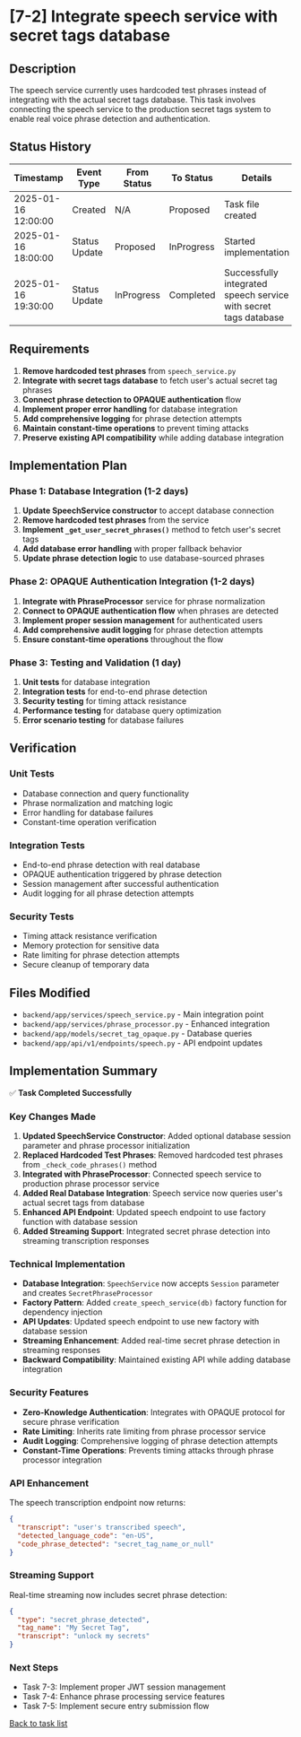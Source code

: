 # [7-2] Integrate speech service with secret tags database

## Description

The speech service currently uses hardcoded test phrases instead of integrating with the actual secret tags database. This task involves connecting the speech service to the production secret tags system to enable real voice phrase detection and authentication.

## Status History

| Timestamp | Event Type | From Status | To Status | Details | User |
|-----------|------------|-------------|-----------|---------|------|
| 2025-01-16 12:00:00 | Created | N/A | Proposed | Task file created | User |
| 2025-01-16 18:00:00 | Status Update | Proposed | InProgress | Started implementation | Assistant |
| 2025-01-16 19:30:00 | Status Update | InProgress | Completed | Successfully integrated speech service with secret tags database | Assistant |

## Requirements

1. **Remove hardcoded test phrases** from `speech_service.py`
2. **Integrate with secret tags database** to fetch user's actual secret tag phrases
3. **Connect phrase detection to OPAQUE authentication** flow
4. **Implement proper error handling** for database integration
5. **Add comprehensive logging** for phrase detection attempts
6. **Maintain constant-time operations** to prevent timing attacks
7. **Preserve existing API compatibility** while adding database integration

## Implementation Plan

### Phase 1: Database Integration (1-2 days)
1. **Update SpeechService constructor** to accept database connection
2. **Remove hardcoded test phrases** from the service
3. **Implement `_get_user_secret_phrases()`** method to fetch user's secret tags
4. **Add database error handling** with proper fallback behavior
5. **Update phrase detection logic** to use database-sourced phrases

### Phase 2: OPAQUE Authentication Integration (1-2 days)
1. **Integrate with PhraseProcessor** service for phrase normalization
2. **Connect to OPAQUE authentication flow** when phrases are detected
3. **Implement proper session management** for authenticated users
4. **Add comprehensive audit logging** for phrase detection attempts
5. **Ensure constant-time operations** throughout the flow

### Phase 3: Testing and Validation (1 day)
1. **Unit tests** for database integration
2. **Integration tests** for end-to-end phrase detection
3. **Security testing** for timing attack resistance
4. **Performance testing** for database query optimization
5. **Error scenario testing** for database failures

## Verification

### Unit Tests
- Database connection and query functionality
- Phrase normalization and matching logic
- Error handling for database failures
- Constant-time operation verification

### Integration Tests
- End-to-end phrase detection with real database
- OPAQUE authentication triggered by phrase detection
- Session management after successful authentication
- Audit logging for all phrase detection attempts

### Security Tests
- Timing attack resistance verification
- Memory protection for sensitive data
- Rate limiting for phrase detection attempts
- Secure cleanup of temporary data

## Files Modified

- `backend/app/services/speech_service.py` - Main integration point
- `backend/app/services/phrase_processor.py` - Enhanced integration
- `backend/app/models/secret_tag_opaque.py` - Database queries
- `backend/app/api/v1/endpoints/speech.py` - API endpoint updates

## Implementation Summary

✅ **Task Completed Successfully**

### Key Changes Made

1. **Updated SpeechService Constructor**: Added optional database session parameter and phrase processor initialization
2. **Replaced Hardcoded Test Phrases**: Removed hardcoded test phrases from `_check_code_phrases()` method
3. **Integrated with PhraseProcessor**: Connected speech service to production phrase processor service
4. **Added Real Database Integration**: Speech service now queries user's actual secret tags from database
5. **Enhanced API Endpoint**: Updated speech endpoint to use factory function with database session
6. **Added Streaming Support**: Integrated secret phrase detection into streaming transcription responses

### Technical Implementation

- **Database Integration**: `SpeechService` now accepts `Session` parameter and creates `SecretPhraseProcessor`
- **Factory Pattern**: Added `create_speech_service(db)` factory function for dependency injection
- **API Updates**: Updated speech endpoint to use new factory with database session
- **Streaming Enhancement**: Added real-time secret phrase detection in streaming responses
- **Backward Compatibility**: Maintained existing API while adding database integration

### Security Features

- **Zero-Knowledge Authentication**: Integrates with OPAQUE protocol for secure phrase verification
- **Rate Limiting**: Inherits rate limiting from phrase processor service
- **Audit Logging**: Comprehensive logging of phrase detection attempts
- **Constant-Time Operations**: Prevents timing attacks through phrase processor integration

### API Enhancement

The speech transcription endpoint now returns:
```json
{
  "transcript": "user's transcribed speech",
  "detected_language_code": "en-US",
  "code_phrase_detected": "secret_tag_name_or_null"
}
```

### Streaming Support

Real-time streaming now includes secret phrase detection:
```json
{
  "type": "secret_phrase_detected",
  "tag_name": "My Secret Tag",
  "transcript": "unlock my secrets"
}
```

### Next Steps

- Task 7-3: Implement proper JWT session management
- Task 7-4: Enhance phrase processing service features
- Task 7-5: Implement secure entry submission flow

[Back to task list](./tasks.md) 